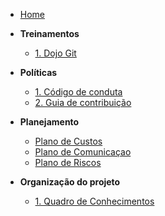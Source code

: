 <!-- docs/_sidebar.md -->

- [Home](/)

- **Treinamentos**
  - [1. Dojo Git](./treinamentos/dojo-git.md)
- **Políticas**
  - [1. Código de conduta](./politicas/CODE_OF_CONDUCT.md)
  - [2. Guia de contribuição](./politicas/CONTRIBUTING.md)

- **Planejamento**
  - [Plano de Custos](./planejamento/plano_de_custos.md)
  - [Plano de Comunicaçao](./planejamento/plano_de_comunicacao.md)
  - [Plano de Riscos](./planejamento/plano-riscos.md)

- **Organização do projeto**
  - [1. Quadro de Conhecimentos](./organizacao/quadro-conhecimento.md)

